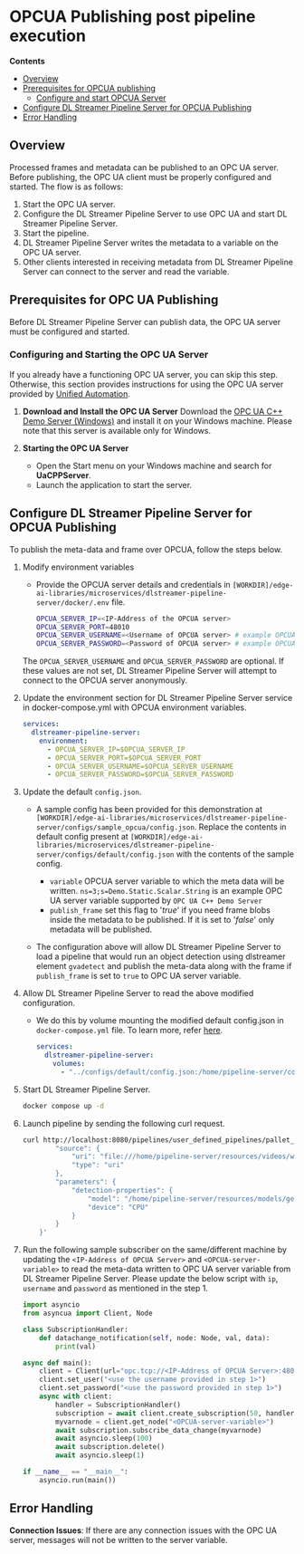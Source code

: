  # OPCUA Publishing post pipeline execution

 **Contents**
  - [Overview](#overview)
  - [Prerequisites for OPCUA publishing](#prerequisites-for-opc-ua-publishing)
    - [Configure and start OPCUA Server](#configuring-and-starting-the-opc-ua-server)
  - [Configure DL Streamer Pipeline Server for OPCUA Publishing](#configure-dl-streamer-pipeline-server-for-opcua-publishing)
  - [Error Handling](#error-handling)


## Overview

Processed frames and metadata can be published to an OPC UA server. Before publishing, the OPC UA client must be properly configured and started. The flow is as follows:

1. Start the OPC UA server.
2. Configure the DL Streamer Pipeline Server to use OPC UA and start DL Streamer Pipeline Server.
3. Start the pipeline.
4. DL Streamer Pipeline Server writes the metadata to a variable on the OPC UA server.
5. Other clients interested in receiving metadata from DL Streamer Pipeline Server can connect to the server and read the variable.

## Prerequisites for OPC UA Publishing

Before DL Streamer Pipeline Server can publish data, the OPC UA server must be configured and started.

### Configuring and Starting the OPC UA Server

If you already have a functioning OPC UA server, you can skip this step. Otherwise, this section provides instructions for using the OPC UA server provided by [Unified Automation](https://www.unified-automation.com).

1. **Download and Install the OPC UA Server**
   Download the [OPC UA C++ Demo Server (Windows)](https://www.unified-automation.com/downloads/opc-ua-servers.html) and install it on your Windows machine. Please note that this server is available only for Windows.

2. **Starting the OPC UA Server**
    * Open the Start menu on your Windows machine and search for **UaCPPServer**.
    * Launch the application to start the server.

## Configure DL Streamer Pipeline Server for OPCUA Publishing
To publish the meta-data and frame over OPCUA, follow the steps below.

1. Modify environment variables
    - Provide the OPCUA server details and credentials in `[WORKDIR]/edge-ai-libraries/microservices/dlstreamer-pipeline-server/docker/.env` file.
        ```sh
        OPCUA_SERVER_IP=<IP-Address of the OPCUA server>
        OPCUA_SERVER_PORT=48010
        OPCUA_SERVER_USERNAME=<Username of OPCUA server> # example OPCUA_SERVER_USERNAME=root
        OPCUA_SERVER_PASSWORD=<Password of OPCUA server> # example OPCUA_SERVER_PASSWORD=secret
        ```
    The `OPCUA_SERVER_USERNAME` and `OPCUA_SERVER_PASSWORD` are optional. If these values are not set, DL Streamer Pipeline Server will attempt to connect to the OPCUA server anonymously.
2. Update the environment section for DL Streamer Pipeline Server service in docker-compose.yml with OPCUA environment variables.
    ```yaml
    services:
      dlstreamer-pipeline-server:
        environment:
          - OPCUA_SERVER_IP=$OPCUA_SERVER_IP
          - OPCUA_SERVER_PORT=$OPCUA_SERVER_PORT
          - OPCUA_SERVER_USERNAME=$OPCUA_SERVER_USERNAME
          - OPCUA_SERVER_PASSWORD=$OPCUA_SERVER_PASSWORD
    ```
3. Update the default `config.json`. 
    - A sample config has been provided for this demonstration at `[WORKDIR]/edge-ai-libraries/microservices/dlstreamer-pipeline-server/configs/sample_opcua/config.json`. Replace the contents in default config present at `[WORKDIR]/edge-ai-libraries/microservices/dlstreamer-pipeline-server/configs/default/config.json` with the contents of the sample config.
        
        - `variable` OPCUA server variable to which the meta data will be written.
            `ns=3;s=Demo.Static.Scalar.String` is an example OPC UA server variable supported by `OPC UA C++ Demo Server`
        - `publish_frame` set this flag to '*true*' if you need frame blobs inside the metadata to be published. If it is set to '*false*' only metadata will be published.
    - The configuration above will allow DL Streamer Pipeline Server to load a pipeline that would run an object detection using dlstreamer element `gvadetect` and publish the meta-data along with the frame if `publish_frame` is set to `true` to OPC UA server variable.

4. Allow DL Streamer Pipeline Server to read the above modified configuration. 
    - We do this by volume mounting the modified default config.json in `docker-compose.yml` file. To learn more, refer [here](../../../how-to-change-dlstreamer-pipeline.md).
    
        ```yaml
        services:
          dlstreamer-pipeline-server:
            volumes:
              - "../configs/default/config.json:/home/pipeline-server/config.json"
        ```
5. Start DL Streamer Pipeline Server.
    ```sh
    docker compose up -d
    ```
6. Launch pipeline by sending the following curl request.
    ``` sh
    curl http://localhost:8080/pipelines/user_defined_pipelines/pallet_defect_detection -X POST -H 'Content-Type: application/json' -d '{
            "source": {
                "uri": "file:///home/pipeline-server/resources/videos/warehouse.avi",
                "type": "uri"
            },
            "parameters": {
                "detection-properties": {
                    "model": "/home/pipeline-server/resources/models/geti/pallet_defect_detection/deployment/Detection/model/model.xml",
                    "device": "CPU"
                }
            }
        }'
    ```

7. Run the following sample subscriber on the same/different machine by updating the `<IP-Address of OPCUA Server>` and `<OPCUA-server-variable>` to read the meta-data written to OPC UA server variable from DL Streamer Pipeline Server. Please update the below script with `ip`, `username` and `password` as mentioned in the step 1.

    ```python
    import asyncio
    from asyncua import Client, Node

    class SubscriptionHandler:
        def datachange_notification(self, node: Node, val, data):
            print(val)

    async def main():
        client = Client(url="opc.tcp://<IP-Address of OPCUA Server>:48010")
        client.set_user("<use the username provided in step 1>")
        client.set_password("<use the password provided in step 1>")
        async with client:
            handler = SubscriptionHandler()
            subscription = await client.create_subscription(50, handler)
            myvarnode = client.get_node("<OPCUA-server-variable>")
            await subscription.subscribe_data_change(myvarnode)
            await asyncio.sleep(100)
            await subscription.delete()
            await asyncio.sleep(1)

    if __name__ == "__main__":
        asyncio.run(main())
    ```

## Error Handling
**Connection Issues**: If there are any connection issues with the OPC UA server, messages will not be written to the server variable.
